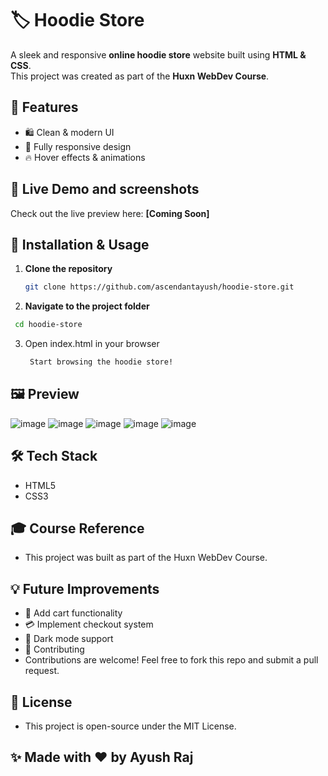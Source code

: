 # 🏷️ Hoodie Store

A sleek and responsive **online hoodie store** website built using **HTML & CSS**.  
This project was created as part of the **Huxn WebDev Course**.

## 📌 Features
- 🛍️ Clean & modern UI  
- 🎨 Fully responsive design  
- 🔥 Hover effects & animations  

## 🚀 Live Demo and screenshots
Check out the live preview here: **[Coming Soon]**  


## 📂 Installation & Usage
1. **Clone the repository**  
   ```sh
   git clone https://github.com/ascendantayush/hoodie-store.git
   ```
2. **Navigate to the project folder**
  ```sh
   cd hoodie-store 
  ```
3. Open index.html in your browser
   ```sh
    Start browsing the hoodie store!
   ```
## 🖼️ Preview
![image](https://github.com/user-attachments/assets/9f8b39c6-28f3-43e6-9ac0-f948a5fd51ae)
![image](https://github.com/user-attachments/assets/1564fecc-dc8a-4c51-8b13-e1a29dbe3059)
![image](https://github.com/user-attachments/assets/306e779b-c691-4b63-9cf9-61cb41ab8b77)
![image](https://github.com/user-attachments/assets/97f0469f-290b-4b05-a94f-e226e69d2964)
![image](https://github.com/user-attachments/assets/7d56a2b1-868e-4c5d-aa7d-653f481cf79b)


## 🛠️ Tech Stack
- HTML5
- CSS3

## 🎓 Course Reference
- This project was built as part of the Huxn WebDev Course.

## 💡 Future Improvements
- 🛒 Add cart functionality
- 💳 Implement checkout system
- 🌙 Dark mode support
- 🤝 Contributing
- Contributions are welcome! Feel free to fork this repo and submit a pull request.

## 📜 License
- This project is open-source under the MIT License.

## ✨ Made with ❤️ by Ayush Raj
